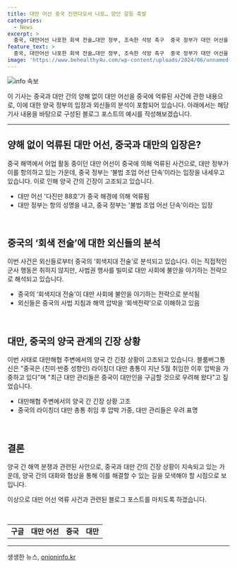 ```yaml
---
title: 대만 어선 중국 진먼다오서 나포… 양안 갈등 촉발
categories:
  - News
excerpt: >
  중국, 대만어선 나포한 회색 전술…대만 정부, 조속한 석방 촉구  중국 정부가 대만 어선을 억류한 사건이 화제다. 대만 정부는 중국의 행위를 항의하며 대만인 선원들의 조속한 석방을 촉구했다. 이에 대해 중국 정부는 어선이 불법 조업을 한 것이라고 주장하며 입장을 밝혔다. 외신은 이를 중국의 회색 전술로 분석하고 있으며, 이에 대한 대만의 대응이 관심을 끌고 있다.
feature_text: >
  중국, 대만어선 나포한 회색 전술…대만 정부, 조속한 석방 촉구  중국 정부가 대만 어선을 억류한 사건이 화제다. 대만 정부는 중국의 행위를 항의하며 대만인 선원들의 조속한 석방을 촉구했다. 이에 대해 중국 정부는 어선이 불법 조업을 한 것이라고 주장하며 입장을 밝혔다. 외신은 이를 중국의 회색 전술로 분석하고 있으며, 이에 대한 대만의 대응이 관심을 끌고 있다.
image: 'https://www.behealthy4u.com/wp-content/uploads/2024/06/unnamed-file.png'
---
```


<p><img src="https://www.behealthy4u.com/wp-content/uploads/2024/06/unnamed-file.png" alt="info 속보" /></p>

<p>이 기사는 중국과 대만 간의 양해 없이 대만 어선을 중국에 억류된 사건에 관한 내용으로, 이에 대한 양국 정부의 입장과 외신들의 분석이 포함되어 있습니다. 아래에서는 해당 기사 내용을 바탕으로 구성된 블로그 포스트의 예시를 작성해보겠습니다.</p>

<hr />

<h2>양해 없이 억류된 대만 어선, 중국과 대만의 입장은?</h2>

<p>중국 해역에서 어업 활동 중이던 대만 어선이 중국에 의해 억류된 사건으로, 대만 정부가 이를 항의하고 있는 가운데, 중국 정부는 ‘불법 조업 어선 단속’이라는 입장을 내세우고 있습니다. 이로 인해 양국 간의 긴장이 고조되고 있습니다.</p>

<ul>
  <li>대만 어선 '다진만 88호'가 중국 해경에 의해 억류됨</li>
  <li>대만 정부는 항의 성명을 내고, 중국 정부는 '불법 조업 어선 단속'이라는 입장</li>
</ul>

<p data-ke-size="size16">&nbsp;</p>

<h2>중국의 ‘회색 전술’에 대한 외신들의 분석</h2>

<p>이번 사건은 외신들로부터 중국의 ‘회색지대 전술’로 분석되고 있습니다. 이는 직접적인 군사 행동은 취하지 않지만, 사법권 행사를 빌미로 대만 사회에 불안을 야기하는 전략으로 해석되고 있습니다.</p>

<ul>
  <li>중국의 ‘회색지대 전술’이 대만 사회에 불안을 야기하는 전략으로 분석됨</li>
  <li>외신들은 중국의 사법 지침과 해역 압박을 ‘회색전략’으로 이해하고 있음</li>
</ul>

<p data-ke-size="size16">&nbsp;</p>

<h2>대만, 중국의 양국 관계의 긴장 상황</h2>

<p>이번 사태로 대만해협 주변에서의 양국 간 긴장 상황이 고조되고 있습니다. 블룸버그통신은 "중국은 (친미·반중 성향인) 라이칭더 대만 총통이 지난 5월 취임한 이후 압박을 가중하고 있다"며 "최근 대만 관리들은 중국이 대만인을 구금할 것으로 우려해 왔다"고 짚었습니다.</p>

<ul>
  <li>대만해협 주변에서의 양국 간 긴장 상황 고조</li>
  <li>중국의 라이칭더 대만 총통 취임 후 압박 가중, 대만 관리들은 우려 표명</li>
</ul>

<p data-ke-size="size16">&nbsp;</p>

<h2>결론</h2>

<p>양국 간 해역 분쟁과 관련된 사안으로, 중국과 대만 간의 긴장 상황이 지속되고 있는 가운데, 양국 간의 대화와 협상을 통해 이를 해결할 수 있는 길을 모색해야 할 시점으로 보입니다.</p>

<p>이상으로 대만 어선 억류 사건과 관련된 블로그 포스트를 마치도록 하겠습니다.</p>

<p data-ke-size="size16">&nbsp;</p>

<table>
  <tr>
    <td style="text-align: center; height: 17px;"><b>구글</b></td>
    <td style="text-align: center; height: 17px;"><b>대만 어선</b></td>
    <td style="text-align: center; height: 17px;"><b>중국</b></td>
    <td style="text-align: center; height: 17px;"><b>대만</b></td>
  </tr>
</table>

<hr />
생생한 뉴스, <a href="https://onioninfo.kr" rel="dofollow">onioninfo.kr</a>


